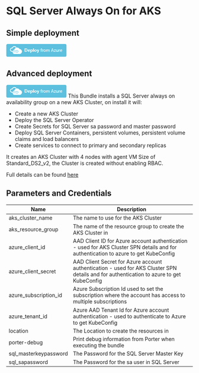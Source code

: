 # SQL Server Always On for AKS

## Simple deployment
<a href="https://portal.azure.com/#create/Microsoft.Template/uri/https%3A%2F%2Fraw.githubusercontent.com%2Fendjin%2FCNAB.Quickstarts%2Fmaster%2Fporter%2Fsql-server-always-on%2Fazuredeploy-simple.json" target="_blank"><img src="https://raw.githubusercontent.com/endjin/CNAB.Quickstarts/master/images/Deploy-from-Azure.png"/></a>
## Advanced deployment

<a href="https://portal.azure.com/#create/Microsoft.Template/uri/https%3A%2F%2Fraw.githubusercontent.com%2Fendjin%2FCNAB.Quickstarts%2Fmaster%2Fporter%2Fsql-server-always-on%2Fazuredeploy-advanced.json" target="_blank"><img src="https://raw.githubusercontent.com/endjin/CNAB.Quickstarts/master/images/Deploy-from-Azure.png"/></a>
This Bundle installs a SQL Server always on availability group on a new AKS Cluster, on install it will:

* Create a new AKS Cluster
* Deploy the SQL Server Operator
* Create Secrets for SQL Server sa password and master password
* Deploy SQL Server Containers, persistent volumes, persistent volume claims and load balancers
* Create services to connect to primary and secondary replicas

It creates an AKS Cluster with 4 nodes with agent VM Size of Standard_DS2_v2, the Cluster is created without enabling RBAC.

Full details can be found [here](https://docs.microsoft.com/en-us/sql/linux/sql-server-linux-kubernetes-deploy?view=sqlallproducts-allversions)

## Parameters and Credentials

 | Name | Description | 
 | --- | --- | 
 | aks_cluster_name | The name to use for the AKS Cluster
aks_resource_group | The name of the resource group to create the AKS Cluster in
azure_client_id | AAD Client ID for Azure account authentication - used for AKS Cluster SPN details and for authentication to azure to get KubeConfig
azure_client_secret | AAD Client Secret for Azure account authentication - used for AKS Cluster SPN details and for authentication to azure to get KubeConfig
azure_subscription_id | Azure Subscription Id used to set the subscription where the account has access to multiple subscriptions
azure_tenant_id | Azure AAD Tenant Id for Azure account authentication - used to authenticate to Azure to get KubeConfig
location | The Location to create the resources in
porter-debug | Print debug information from Porter when executing the bundle
sql_masterkeypassword | The Password for the SQL Server Master Key
sql_sapassword | The Password for the sa user in SQL Server | 
